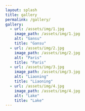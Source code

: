 ```yaml
---
layout: splash
title: gallery
permalink: /gallery/
gallery:
  - url: /assets/img/1.jpg
    image_path: /assets/img/1.jpg
    alt: "Gansu"
    title: "Gansu"
  - url: /assets/img/2.jpg
    image_path: /assets/img/2.jpg
    alt: "Paris"
    title: "Paris"
  - url: /assets/img/3.jpg
    image_path: /assets/img/3.jpg
    alt: "Liaoning"
    title: "Liaoning"
  - url: /assets/img/4.jpg
    image_path: /assets/img/4.jpg
    alt: "Lake"
    title: "Lake"
---
```






